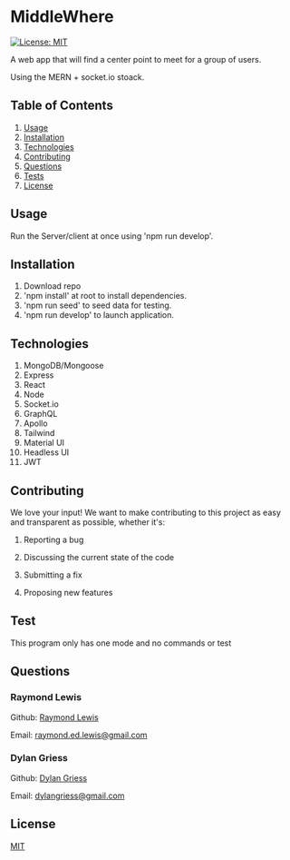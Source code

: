 # MiddleWhere

[![License: MIT](https://img.shields.io/badge/License-MIT-yellow.svg)](https://opensource.org/licenses/MIT)

A web app that will find a center point to meet for a group of users.

Using the MERN + socket.io stoack.

## Table of Contents

1.  [Usage](#Usage)
2.  [Installation](#Installation)
3.  [Technologies](#Technologies)
4.  [Contributing](#Contributing)
5.  [Questions](#Questions)
6.  [Tests](#Tests)
7.  [License](#License)

## Usage

Run the Server/client at once using 'npm run develop'.

## Installation

1.  Download repo
2.  'npm install' at root to install dependencies.
3.  'npm run seed' to seed data for testing.
4.  'npm run develop' to launch application.

## Technologies

1.  MongoDB/Mongoose
2.  Express
3.  React
4.  Node
5.  Socket.io
6.  GraphQL
7.  Apollo
8.  Tailwind
9.  Material UI
10. Headless UI
11. JWT

## Contributing

We love your input! We want to make contributing to this project as easy and transparent as possible, whether it's:

1.  Reporting a bug

2.  Discussing the current state of the code

3.  Submitting a fix

4.  Proposing new features

## Test

This program only has one mode and no commands or test

## Questions

### Raymond Lewis

Github: <a href='https://github.com/l1keafox'>Raymond Lewis</a>

Email: <a href="mailto: raymond.ed.lewis@gmail.com">raymond.ed.lewis@gmail.com</a>

### Dylan Griess

Github: <a href='https://github.com/dylangriess'>Dylan Griess</a>

Email: <a href="mailto: dylangriess@gmail.com">dylangriess@gmail.com</a>

## License

[MIT](https://choosealicense.com/licenses/mit/)
